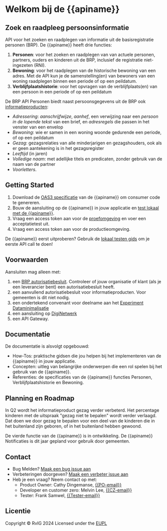 # Welkom bij de {{apiname}}
## Zoek en raadpleeg persoonsinformatie

API voor het zoeken en raadplegen van informatie uit de basisregistratie personen (BRP). De {{apiname}} heeft drie functies:
1. **Personen**: voor het zoeken en raadplegen van van actuele personen, partners, ouders en kinderen uit de BRP, inclusief de registratie niet-ingezeten (RNI).
2. **Bewoning**: voor het raadplegen van de historische bewoning van een adres. Met de API kun je de samenstelling(en) van bewoners van een woning raadplegen binnen een periode of op een peildatum.
3. **Verblijfplaatshistorie**: voor het opvragen van de verblijfplaats(en) van een persoon in een periode of op een peildatum

De BRP API Personen biedt naast persoonsgegevens uit de BRP ook [informatieproducten](./concepten/informatieproducten):
- *Adressering*: *aanschrijfwijze*, *aanhef*, een verwijzing naar een *persoon in de lopende tekst* van een brief, en *adresregels* die passen in het venster van een envelop
- *Bewoning*: wie er samen in een woning woonde gedurende een periode, of op een peildatum
- *Gezag*: gezagsrelaties van alle minderjarigen en gezagshouders, ook als er geen aantekening is in het gezagsregister 
- *Leeftijd* (in jaren)
- *Volledige naam*: met adellijke titels en predicaten, zonder gebruik van de naam van de partner
- *Voorletters*.
  
## Getting Started
1. Download de [OAS3 specificatie]({{mainBranchUrl}}/specificatie/resolved/openapi.yaml) van de {{apiname}} om consumer code te genereren.
2. Bouw de aansluiting op de {{apiname}} in jouw applicatie en [test lokaal met de {{apiname}}](./how-tos/lokaal-testen). 
3. Vraag een access token aan voor de [proefomgeving](./how-tos/aansluiten) en voer een acceptatietest uit.
4. Vraag een access token aan voor de productieomgeving.

De {{apiname}} eerst uitproberen? Gebruik de [lokaal testen gids](./how-tos/lokaal-testen) om je eerste API call te doen!

## Voorwaarden
Aansluiten mag alleen met:
1. een [BRP autorisatiebesluit](https://publicaties.rvig.nl/Besluiten_en_modelautorisaties/Besluiten/BRP_besluiten). Controleer of jouw organisatie of klant (als je een leverancier bent) een autorisatiebesluit heeft. 
2. een aanvullend autorisatiebesluit voor informatieproducten. Voor gemeenten is dit niet nodig.
3. een ondertekend convenant voor deelname aan het [Experiment Dataminimalisatie](https://www.digitaleoverheid.nl/nieuws/doe-mee-met-het-experiment-informatieproducten-uit-de-brp/)
4. een aansluiting op [DigiNetwerk](https://www.logius.nl/domeinen/infrastructuur/diginetwerk/aansluiten)
5. een API Gateway.

## Documentatie
De documentatie is alsvolgt opgebouwd:

- How-Tos: praktische gidsen die jou helpen bij het implementeren van de {{apiname}} in jouw applicatie.
- Concepten: uitleg van belangrijke onderwerpen die een rol spelen bij het gebruik van de {{apiname}}.
- Referenties: de specificaties van de {{apiname}} functies Personen, Verblijfplaatshistorie en Bewoning.

## Planning en Roadmap 
In Q2 wordt het informatieproduct gezag verder verbeterd. Het percentage kinderen met de uitspraak "gezag niet te bepalen" wordt verder verlaagd. Dat doen we door gezag te bepalen voor een deel van de kinderen die in het buitenland zijn geboren, of in het buitenland hebben gewoond. 

De vierde functie van de {{apiname}} is in ontwikkeling. De {{apiname}} Notificaties is dit jaar gepland voor gebruik door gemeenten.  

## Contact
* Bug Melden?
  [Maak een bug issue aan](https://github.com/BRP-API/Haal-Centraal-BRP-bevragen/issues/new?assignees=&labels=bug&template=bug_report.md&title=)
* Verbeteringen doorgeven?
  [Maak een verbeter issue aan](https://github.com/BRP-API/Haal-Centraal-BRP-bevragen/issues/new?assignees=&labels=enhancement&template=enhancement.md&title=)
* Heb je een vraag? Neem contact op met: 
    * Product Owner: Cathy Dingemanse, [{{PO-email}}](mailto:{{PO-email}})
    * Developer en customer zero: Melvin Lee, [{{CZ-email}}](mailto:{{CZ-email}})
    * Tester: Frank Samwel, [{{Tester-email}}](mailto:{{Tester-email}})

## Licentie
Copyright &copy; RvIG 2024
Licensed under the [EUPL]({{mainBranchUrl}}/LICENCE.md)
